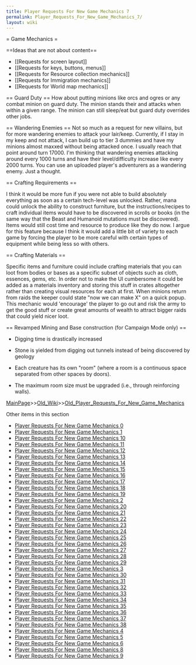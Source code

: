 ```yaml
---
title: Player Requests For New Game Mechanics 7
permalink: Player_Requests_For_New_Game_Mechanics_7/
layout: wiki
---
```

= Game Mechanics =

==Ideas that are not about content==
* [[Requests for screen layout]]
* [[Requests for keys, buttons, menus]]
* [[Requests for Resource collection mechanics]]
* [[Requests for Immigration mechanics]]
* [[Requests for World map mechanics]]

== Guard Duty ==
How about putting minions like orcs and ogres or any combat minion on guard duty.
The minion stands their and attacks when within a given range.
The minion can still sleep/eat but guard duty overrides other jobs.

== Wandering Enemies ==
Not so much as a request for new villains, but for more wandering enemies to attack your lair/keep. Currently, if I stay in my keep and not attack, I can build up to tier 3 dummies and have my minions almost maxxed without being attacked once. I usually reach that point around turn 17000. I'm thinking that wandering enemies attacking around every 1000 turns and have their level/difficulty increase like every 2000 turns. You can use an uploaded player's adventurers as a wandering enemy. Just a thought.


== Crafting Requirements ==

I think it would be more fun if you were not able to build absolutely everything as soon as a certain tech-level was unlocked.  Rather, mana could unlock the ability to construct furniture, but the instructions/recipes to craft individual items would have to be discovered in scrolls or books (in the same way that the Beast and Humanoid mutations must be discovered).  Items would still cost time and resource to produce like they do now. I argue for this feature because I think it would add a little bit of variety to each game by forcing the player to be more careful with certain types of equipment while being less so with others.

==  Crafting Materials == 

Specific items and furniture could include crafting materials that you can loot from bodies or bases as a specific subset of objects such as cloth, essences, gems, etc.  In order not to make the UI cumbersome it could be added as a materials inventory and storing this stuff in crates altogether rather than creating visual resources for each at first.  When minions return from raids the keeper could state &quot;now we can make X&quot; on a quick popup.  This mechanic would 'encourage' the player to go out and risk the army to get the good stuff or create great amounts of wealth to attract bigger raids that could yield nicer loot.

== Revamped Mining and Base construction (for Campaign Mode only) ==


- Digging time is drastically increased

- Stone is yielded from digging out tunnels instead of being discovered by geology

- Each creature has its own &quot;room&quot; (where a room is a continuous space separated from other spaces by doors).

- The maximum room size must be upgraded (i.e., through reinforcing walls).

[MainPage](/keeperrl_wiki/ "wikilink")>>[Old_Wiki](/keeperrl_wiki/Old_Wiki "wikilink")>>[Old_Player_Requests_For_New_Game_Mechanics](/keeperrl_wiki/Old_Player_Requests_For_New_Game_Mechanics "wikilink")

Other items in this section
-    [Player Requests For New Game Mechanics 0](/keeperrl_wiki/Player_Requests_For_New_Game_Mechanics_0 "wikilink")
-    [Player Requests For New Game Mechanics 1](/keeperrl_wiki/Player_Requests_For_New_Game_Mechanics_1 "wikilink")
-    [Player Requests For New Game Mechanics 10](/keeperrl_wiki/Player_Requests_For_New_Game_Mechanics_10 "wikilink")
-    [Player Requests For New Game Mechanics 11](/keeperrl_wiki/Player_Requests_For_New_Game_Mechanics_11 "wikilink")
-    [Player Requests For New Game Mechanics 12](/keeperrl_wiki/Player_Requests_For_New_Game_Mechanics_12 "wikilink")
-    [Player Requests For New Game Mechanics 13](/keeperrl_wiki/Player_Requests_For_New_Game_Mechanics_13 "wikilink")
-    [Player Requests For New Game Mechanics 14](/keeperrl_wiki/Player_Requests_For_New_Game_Mechanics_14 "wikilink")
-    [Player Requests For New Game Mechanics 15](/keeperrl_wiki/Player_Requests_For_New_Game_Mechanics_15 "wikilink")
-    [Player Requests For New Game Mechanics 16](/keeperrl_wiki/Player_Requests_For_New_Game_Mechanics_16 "wikilink")
-    [Player Requests For New Game Mechanics 17](/keeperrl_wiki/Player_Requests_For_New_Game_Mechanics_17 "wikilink")
-    [Player Requests For New Game Mechanics 18](/keeperrl_wiki/Player_Requests_For_New_Game_Mechanics_18 "wikilink")
-    [Player Requests For New Game Mechanics 19](/keeperrl_wiki/Player_Requests_For_New_Game_Mechanics_19 "wikilink")
-    [Player Requests For New Game Mechanics 2](/keeperrl_wiki/Player_Requests_For_New_Game_Mechanics_2 "wikilink")
-    [Player Requests For New Game Mechanics 20](/keeperrl_wiki/Player_Requests_For_New_Game_Mechanics_20 "wikilink")
-    [Player Requests For New Game Mechanics 21](/keeperrl_wiki/Player_Requests_For_New_Game_Mechanics_21 "wikilink")
-    [Player Requests For New Game Mechanics 22](/keeperrl_wiki/Player_Requests_For_New_Game_Mechanics_22 "wikilink")
-    [Player Requests For New Game Mechanics 23](/keeperrl_wiki/Player_Requests_For_New_Game_Mechanics_23 "wikilink")
-    [Player Requests For New Game Mechanics 24](/keeperrl_wiki/Player_Requests_For_New_Game_Mechanics_24 "wikilink")
-    [Player Requests For New Game Mechanics 25](/keeperrl_wiki/Player_Requests_For_New_Game_Mechanics_25 "wikilink")
-    [Player Requests For New Game Mechanics 26](/keeperrl_wiki/Player_Requests_For_New_Game_Mechanics_26 "wikilink")
-    [Player Requests For New Game Mechanics 27](/keeperrl_wiki/Player_Requests_For_New_Game_Mechanics_27 "wikilink")
-    [Player Requests For New Game Mechanics 28](/keeperrl_wiki/Player_Requests_For_New_Game_Mechanics_28 "wikilink")
-    [Player Requests For New Game Mechanics 29](/keeperrl_wiki/Player_Requests_For_New_Game_Mechanics_29 "wikilink")
-    [Player Requests For New Game Mechanics 3](/keeperrl_wiki/Player_Requests_For_New_Game_Mechanics_3 "wikilink")
-    [Player Requests For New Game Mechanics 30](/keeperrl_wiki/Player_Requests_For_New_Game_Mechanics_30 "wikilink")
-    [Player Requests For New Game Mechanics 31](/keeperrl_wiki/Player_Requests_For_New_Game_Mechanics_31 "wikilink")
-    [Player Requests For New Game Mechanics 32](/keeperrl_wiki/Player_Requests_For_New_Game_Mechanics_32 "wikilink")
-    [Player Requests For New Game Mechanics 33](/keeperrl_wiki/Player_Requests_For_New_Game_Mechanics_33 "wikilink")
-    [Player Requests For New Game Mechanics 34](/keeperrl_wiki/Player_Requests_For_New_Game_Mechanics_34 "wikilink")
-    [Player Requests For New Game Mechanics 35](/keeperrl_wiki/Player_Requests_For_New_Game_Mechanics_35 "wikilink")
-    [Player Requests For New Game Mechanics 36](/keeperrl_wiki/Player_Requests_For_New_Game_Mechanics_36 "wikilink")
-    [Player Requests For New Game Mechanics 37](/keeperrl_wiki/Player_Requests_For_New_Game_Mechanics_37 "wikilink")
-    [Player Requests For New Game Mechanics 38](/keeperrl_wiki/Player_Requests_For_New_Game_Mechanics_38 "wikilink")
-    [Player Requests For New Game Mechanics 4](/keeperrl_wiki/Player_Requests_For_New_Game_Mechanics_4 "wikilink")
-    [Player Requests For New Game Mechanics 5](/keeperrl_wiki/Player_Requests_For_New_Game_Mechanics_5 "wikilink")
-    [Player Requests For New Game Mechanics 6](/keeperrl_wiki/Player_Requests_For_New_Game_Mechanics_6 "wikilink")
-    [Player Requests For New Game Mechanics 8](/keeperrl_wiki/Player_Requests_For_New_Game_Mechanics_8 "wikilink")
-    [Player Requests For New Game Mechanics 9](/keeperrl_wiki/Player_Requests_For_New_Game_Mechanics_9 "wikilink")

